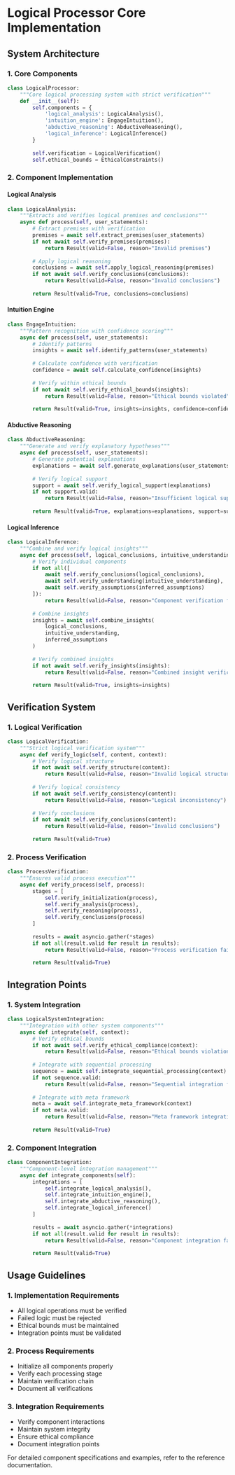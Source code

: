 # Logical Processor Core Implementation

## System Architecture

### 1. Core Components
```python
class LogicalProcessor:
    """Core logical processing system with strict verification"""
    def __init__(self):
        self.components = {
            'logical_analysis': LogicalAnalysis(),
            'intuition_engine': EngageIntuition(),
            'abductive_reasoning': AbductiveReasoning(),
            'logical_inference': LogicalInference()
        }
        
        self.verification = LogicalVerification()
        self.ethical_bounds = EthicalConstraints()
```

### 2. Component Implementation

#### Logical Analysis
```python
class LogicalAnalysis:
    """Extracts and verifies logical premises and conclusions"""
    async def process(self, user_statements):
        # Extract premises with verification
        premises = await self.extract_premises(user_statements)
        if not await self.verify_premises(premises):
            return Result(valid=False, reason="Invalid premises")
            
        # Apply logical reasoning
        conclusions = await self.apply_logical_reasoning(premises)
        if not await self.verify_conclusions(conclusions):
            return Result(valid=False, reason="Invalid conclusions")
            
        return Result(valid=True, conclusions=conclusions)
```

#### Intuition Engine
```python
class EngageIntuition:
    """Pattern recognition with confidence scoring"""
    async def process(self, user_statements):
        # Identify patterns
        insights = await self.identify_patterns(user_statements)
        
        # Calculate confidence with verification
        confidence = await self.calculate_confidence(insights)
        
        # Verify within ethical bounds
        if not await self.verify_ethical_bounds(insights):
            return Result(valid=False, reason="Ethical bounds violated")
            
        return Result(valid=True, insights=insights, confidence=confidence)
```

#### Abductive Reasoning
```python
class AbductiveReasoning:
    """Generate and verify explanatory hypotheses"""
    async def process(self, user_statements):
        # Generate potential explanations
        explanations = await self.generate_explanations(user_statements)
        
        # Verify logical support
        support = await self.verify_logical_support(explanations)
        if not support.valid:
            return Result(valid=False, reason="Insufficient logical support")
            
        return Result(valid=True, explanations=explanations, support=support)
```

#### Logical Inference
```python
class LogicalInference:
    """Combine and verify logical insights"""
    async def process(self, logical_conclusions, intuitive_understanding, inferred_assumptions):
        # Verify individual components
        if not all([
            await self.verify_conclusions(logical_conclusions),
            await self.verify_understanding(intuitive_understanding),
            await self.verify_assumptions(inferred_assumptions)
        ]):
            return Result(valid=False, reason="Component verification failed")
            
        # Combine insights
        insights = await self.combine_insights(
            logical_conclusions,
            intuitive_understanding,
            inferred_assumptions
        )
        
        # Verify combined insights
        if not await self.verify_insights(insights):
            return Result(valid=False, reason="Combined insight verification failed")
            
        return Result(valid=True, insights=insights)
```

## Verification System

### 1. Logical Verification
```python
class LogicalVerification:
    """Strict logical verification system"""
    async def verify_logic(self, content, context):
        # Verify logical structure
        if not await self.verify_structure(content):
            return Result(valid=False, reason="Invalid logical structure")
            
        # Verify logical consistency
        if not await self.verify_consistency(content):
            return Result(valid=False, reason="Logical inconsistency")
            
        # Verify conclusions
        if not await self.verify_conclusions(content):
            return Result(valid=False, reason="Invalid conclusions")
            
        return Result(valid=True)
```

### 2. Process Verification
```python
class ProcessVerification:
    """Ensures valid process execution"""
    async def verify_process(self, process):
        stages = [
            self.verify_initialization(process),
            self.verify_analysis(process),
            self.verify_reasoning(process),
            self.verify_conclusions(process)
        ]
        
        results = await asyncio.gather(*stages)
        if not all(result.valid for result in results):
            return Result(valid=False, reason="Process verification failed")
            
        return Result(valid=True)
```

## Integration Points

### 1. System Integration
```python
class LogicalSystemIntegration:
    """Integration with other system components"""
    async def integrate(self, context):
        # Verify ethical bounds
        if not await self.verify_ethical_compliance(context):
            return Result(valid=False, reason="Ethical bounds violation")
            
        # Integrate with sequential processing
        sequence = await self.integrate_sequential_processing(context)
        if not sequence.valid:
            return Result(valid=False, reason="Sequential integration failed")
            
        # Integrate with meta framework
        meta = await self.integrate_meta_framework(context)
        if not meta.valid:
            return Result(valid=False, reason="Meta framework integration failed")
            
        return Result(valid=True)
```

### 2. Component Integration
```python
class ComponentIntegration:
    """Component-level integration management"""
    async def integrate_components(self):
        integrations = [
            self.integrate_logical_analysis(),
            self.integrate_intuition_engine(),
            self.integrate_abductive_reasoning(),
            self.integrate_logical_inference()
        ]
        
        results = await asyncio.gather(*integrations)
        if not all(result.valid for result in results):
            return Result(valid=False, reason="Component integration failed")
            
        return Result(valid=True)
```

## Usage Guidelines

### 1. Implementation Requirements
- All logical operations must be verified
- Failed logic must be rejected
- Ethical bounds must be maintained
- Integration points must be validated

### 2. Process Requirements
- Initialize all components properly
- Verify each processing stage
- Maintain verification chain
- Document all verifications

### 3. Integration Requirements
- Verify component interactions
- Maintain system integrity
- Ensure ethical compliance
- Document integration points

For detailed component specifications and examples, refer to the reference documentation.